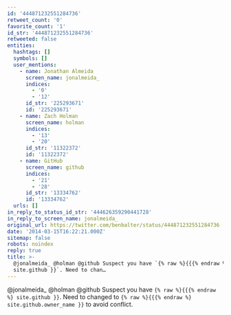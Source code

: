 ```yaml
---
id: '444871232551284736'
retweet_count: '0'
favorite_count: '1'
id_str: '444871232551284736'
retweeted: false
entities:
  hashtags: []
  symbols: []
  user_mentions:
    - name: Jonathan Almeida
      screen_name: jonalmeida_
      indices:
        - '0'
        - '12'
      id_str: '225293671'
      id: '225293671'
    - name: Zach Holman
      screen_name: holman
      indices:
        - '13'
        - '20'
      id_str: '11322372'
      id: '11322372'
    - name: GitHub
      screen_name: github
      indices:
        - '21'
        - '28'
      id_str: '13334762'
      id: '13334762'
  urls: []
in_reply_to_status_id_str: '444626359290441728'
in_reply_to_screen_name: jonalmeida_
original_url: https://twitter.com/benbalter/status/444871232551284736
date: '2014-03-15T16:22:21.000Z'
sitemap: false
robots: noindex
reply: true
title: >-
  @jonalmeida_ @holman @github Suspect you have `{% raw %}{{{% endraw %}
  site.github }}`. Need to chan…
---
```


@jonalmeida_ @holman @github Suspect you have `{% raw %}{{{% endraw %} site.github }}`. Need to changed to `{% raw %}{{{% endraw %} site.github.owner_name }}` to avoid conflict.